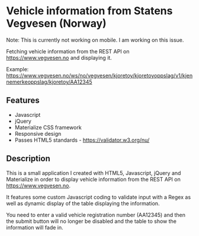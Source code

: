 # Vehicle information from Statens Vegvesen (Norway)

Note: This is currently not working on mobile. I am working on this issue.

Fetching vehicle information from the REST API on https://www.vegvesen.no and displaying it.

Example: https://www.vegvesen.no/ws/no/vegvesen/kjoretoy/kjoretoyoppslag/v1/kjennemerkeoppslag/kjoretoy/AA12345

## Features

- Javascript
- jQuery
- Materialize CSS framework
- Responsive design
- Passes HTML5 standards - https://validator.w3.org/nu/

## Description

This is a small application I created with HTML5, Javascript, jQuery and Materialize in order to display vehicle information from the REST API on https://www.vegvesen.no.

It features some custom Javascript coding to validate input with a Regex as well as dynamic display of the table displaying the information.

You need to enter a valid vehicle registration number (AA12345) and then the submit button will no longer be disabled and the table to show the information will fade in.
